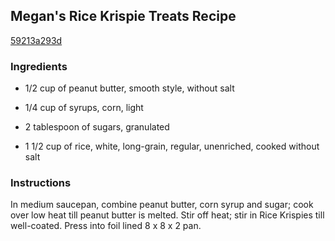 ## Megan's Rice Krispie Treats Recipe

[59213a293d](http://cookeatshare.com/recipes/megan-s-rice-krispie-treats-48548)

### Ingredients

 - 1/2 cup of peanut butter, smooth style, without salt

 - 1/4 cup of syrups, corn, light

 - 2 tablespoon of sugars, granulated

 - 1 1/2 cup of rice, white, long-grain, regular, unenriched, cooked without salt

### Instructions

In medium saucepan, combine peanut butter, corn syrup and sugar; cook over low heat till peanut butter is melted. Stir off heat; stir in Rice Krispies till well-coated. Press into foil lined 8 x 8 x 2 pan.